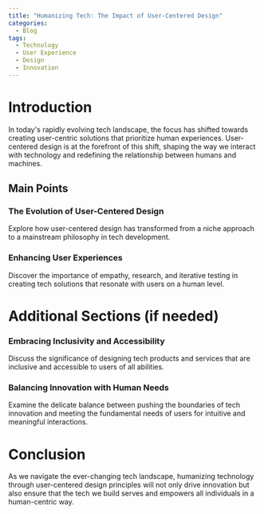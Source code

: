```yaml
---
title: "Humanizing Tech: The Impact of User-Centered Design"
categories:
  - Blog
tags:
  - Technology
  - User Experience
  - Design
  - Innovation
---
```


# Introduction
In today's rapidly evolving tech landscape, the focus has shifted towards creating user-centric solutions that prioritize human experiences. User-centered design is at the forefront of this shift, shaping the way we interact with technology and redefining the relationship between humans and machines.

## Main Points
### The Evolution of User-Centered Design
Explore how user-centered design has transformed from a niche approach to a mainstream philosophy in tech development.

### Enhancing User Experiences
Discover the importance of empathy, research, and iterative testing in creating tech solutions that resonate with users on a human level.

# Additional Sections (if needed)
### Embracing Inclusivity and Accessibility
Discuss the significance of designing tech products and services that are inclusive and accessible to users of all abilities.

### Balancing Innovation with Human Needs
Examine the delicate balance between pushing the boundaries of tech innovation and meeting the fundamental needs of users for intuitive and meaningful interactions.

# Conclusion
As we navigate the ever-changing tech landscape, humanizing technology through user-centered design principles will not only drive innovation but also ensure that the tech we build serves and empowers all individuals in a human-centric way.